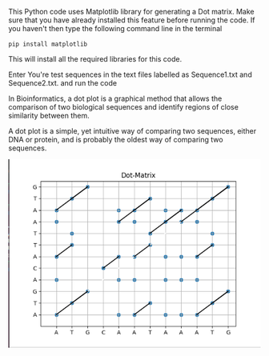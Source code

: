 This Python code uses Matplotlib library for generating a Dot matrix. Make sure that you have already installed this feature before running the code. If you haven't then type the following command line in the terminal

    pip install matplotlib

This will install all the required libraries for this code.

Enter You're test sequences in the text files labelled as Sequence1.txt and Sequence2.txt. and run the code

In Bioinformatics, a dot plot is a graphical method that allows the comparison of two 
biological sequences and identify regions of close similarity between them.

A dot plot is a simple, yet intuitive way of comparing two sequences, either DNA or 
protein, and is probably the oldest way of comparing two sequences.

![Screenshot](Matrix.png)

